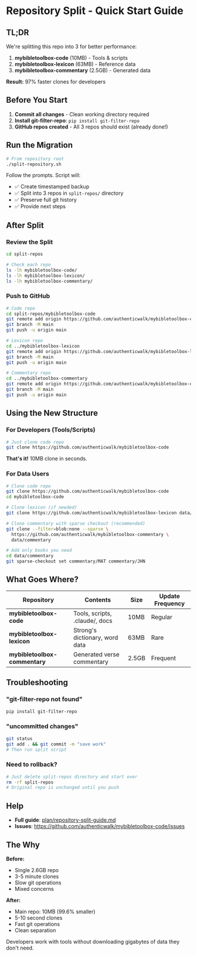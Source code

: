 # Repository Split - Quick Start Guide

## TL;DR

We're splitting this repo into 3 for better performance:
1. **mybibletoolbox-code** (10MB) - Tools & scripts
2. **mybibletoolbox-lexicon** (63MB) - Reference data
3. **mybibletoolbox-commentary** (2.5GB) - Generated data

**Result:** 97% faster clones for developers

## Before You Start

1. **Commit all changes** - Clean working directory required
2. **Install git-filter-repo**: `pip install git-filter-repo`
3. **GitHub repos created** - All 3 repos should exist (already done!)

## Run the Migration

```bash
# From repository root
./split-repository.sh
```

Follow the prompts. Script will:
- ✅ Create timestamped backup
- ✅ Split into 3 repos in `split-repos/` directory
- ✅ Preserve full git history
- ✅ Provide next steps

## After Split

### Review the Split

```bash
cd split-repos

# Check each repo
ls -lh mybibletoolbox-code/
ls -lh mybibletoolbox-lexicon/
ls -lh mybibletoolbox-commentary/
```

### Push to GitHub

```bash
# Code repo
cd split-repos/mybibletoolbox-code
git remote add origin https://github.com/authenticwalk/mybibletoolbox-code
git branch -M main
git push -u origin main

# Lexicon repo
cd ../mybibletoolbox-lexicon
git remote add origin https://github.com/authenticwalk/mybibletoolbox-lexicon
git branch -M main
git push -u origin main

# Commentary repo
cd ../mybibletoolbox-commentary
git remote add origin https://github.com/authenticwalk/mybibletoolbox-commentary
git branch -M main
git push -u origin main
```

## Using the New Structure

### For Developers (Tools/Scripts)

```bash
# Just clone code repo
git clone https://github.com/authenticwalk/mybibletoolbox-code
```

**That's it!** 10MB clone in seconds.

### For Data Users

```bash
# Clone code repo
git clone https://github.com/authenticwalk/mybibletoolbox-code
cd mybibletoolbox-code

# Clone lexicon (if needed)
git clone https://github.com/authenticwalk/mybibletoolbox-lexicon data/lexicon

# Clone commentary with sparse checkout (recommended)
git clone --filter=blob:none --sparse \
  https://github.com/authenticwalk/mybibletoolbox-commentary \
  data/commentary

# Add only books you need
cd data/commentary
git sparse-checkout set commentary/MAT commentary/JHN
```

## What Goes Where?

| Repository | Contents | Size | Update Frequency |
|------------|----------|------|------------------|
| **mybibletoolbox-code** | Tools, scripts, .claude/, docs | 10MB | Regular |
| **mybibletoolbox-lexicon** | Strong's dictionary, word data | 63MB | Rare |
| **mybibletoolbox-commentary** | Generated verse commentary | 2.5GB | Frequent |

## Troubleshooting

### "git-filter-repo not found"
```bash
pip install git-filter-repo
```

### "uncommitted changes"
```bash
git status
git add . && git commit -m "save work"
# Then run split script
```

### Need to rollback?
```bash
# Just delete split-repos directory and start over
rm -rf split-repos
# Original repo is unchanged until you push
```

## Help

- **Full guide**: [plan/repository-split-guide.md](plan/repository-split-guide.md)
- **Issues**: https://github.com/authenticwalk/mybibletoolbox-code/issues

## The Why

**Before:**
- Single 2.6GB repo
- 3-5 minute clones
- Slow git operations
- Mixed concerns

**After:**
- Main repo: 10MB (99.6% smaller)
- 5-10 second clones
- Fast git operations
- Clean separation

Developers work with tools without downloading gigabytes of data they don't need.
